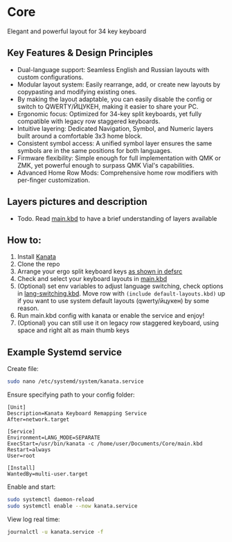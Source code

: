 # Core

Elegant and powerful layout for 34 key keyboard

## Key Features & Design Principles

- Dual-language support: Seamless English and Russian layouts with custom configurations.
- Modular layout system: Easily rearrange, add, or create new layouts by copypasting and modifying existing ones.
- By making the layout adaptable, you can easily disable the config or switch to QWERTY/ЙЦУКЕН, making it easier to share your PC.
- Ergonomic focus: Optimized for 34-key split keyboards, yet fully compatible with legacy row staggered keyboards.
- Intuitive layering: Dedicated Navigation, Symbol, and Numeric layers built around a comfortable 3x3 home block.
- Consistent symbol access: A unified symbol layer ensures the same symbols are in the same positions for both languages.
- Firmware flexibility: Simple enough for full implementation with QMK or ZMK, yet powerful enough to surpass QMK Vial's capabilities.
- Advanced Home Row Mods: Comprehensive home row modifiers with per-finger customization.

## Layers pictures and description

- Todo. Read [main.kbd](main.kbd) to have a brief understanding of layers available

## How to:

1. Install [Kanata](https://github.com/jtroo/kanata)
2. Clone the repo
3. Arrange your ergo split keyboard keys [as shown in defsrc](main.kbd#L2-L5)
4. Check and select your keyboard layouts in [main.kbd](main.kbd)
5. (Optional) set env variables to adjust language switching, check options in [lang-switching.kbd](lang-switching.kbd). Move row with `(include default-layouts.kbd)` up if you want to use system default layouts (qwerty/йцукен) by some reason.
6. Run main.kbd config with kanata or enable the service and enjoy!
7. (Optional) you can still use it on legacy row staggered keyboard, using space and right alt as main thumb keys

## Example Systemd service

Create file:

```bash
sudo nano /etc/systemd/system/kanata.service
```

Ensure specifying path to your config folder:

```
[Unit]
Description=Kanata Keyboard Remapping Service
After=network.target

[Service]
Environment=LANG_MODE=SEPARATE
ExecStart=/usr/bin/kanata -c /home/user/Documents/Core/main.kbd
Restart=always
User=root

[Install]
WantedBy=multi-user.target
```

Enable and start:

```bash
sudo systemctl daemon-reload
sudo systemctl enable --now kanata.service
```

View log real time:

```bash
journalctl -u kanata.service -f
```
